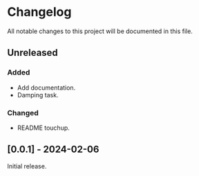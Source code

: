 # Changelog

All notable changes to this project will be documented in this file.

## Unreleased

### Added

- Add documentation.
- Damping task.

### Changed

- README touchup.

## [0.0.1] - 2024-02-06

Initial release.
